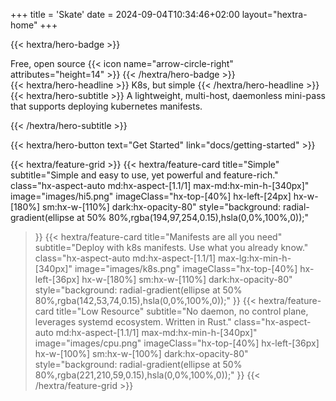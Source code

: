+++
title = 'Skate'
date = 2024-09-04T10:34:46+02:00
layout="hextra-home"
+++

{{< hextra/hero-badge >}}
  <div class="hx-w-2 hx-h-2 hx-rounded-full hx-bg-primary-400"></div>
  <span>Free, open source</span>
  {{< icon name="arrow-circle-right" attributes="height=14" >}}
{{< /hextra/hero-badge >}}

<div class="hx-mt-6 hx-mb-6">
{{< hextra/hero-headline >}}
K8s, but simple
{{< /hextra/hero-headline >}}
</div>

<div class="hx-mb-12">
{{< hextra/hero-subtitle >}}
A lightweight, multi-host, daemonless mini-pass that supports deploying kubernetes manifests.

{{< /hextra/hero-subtitle >}}
</div>

<div class="hx-mb-6">
{{< hextra/hero-button text="Get Started" link="docs/getting-started" >}}
</div>


{{< hextra/feature-grid >}}
{{< hextra/feature-card
title="Simple"
subtitle="Simple and easy to use, yet powerful and feature-rich."
class="hx-aspect-auto md:hx-aspect-[1.1/1] max-md:hx-min-h-[340px]"
image="images/hi5.png"
imageClass="hx-top-[40%] hx-left-[24px] hx-w-[180%] sm:hx-w-[110%] dark:hx-opacity-80"
style="background: radial-gradient(ellipse at 50% 80%,rgba(194,97,254,0.15),hsla(0,0%,100%,0));"
>}}
{{< hextra/feature-card
title="Manifests are all you need"
subtitle="Deploy with k8s manifests. Use what you already know."
class="hx-aspect-auto md:hx-aspect-[1.1/1] max-lg:hx-min-h-[340px]"
image="images/k8s.png"
imageClass="hx-top-[40%] hx-left-[36px] hx-w-[180%] sm:hx-w-[110%] dark:hx-opacity-80"
style="background: radial-gradient(ellipse at 50% 80%,rgba(142,53,74,0.15),hsla(0,0%,100%,0));"
>}}
{{< hextra/feature-card
title="Low Resource"
subtitle="No daemon, no control plane, leverages systemd ecosystem. Written in Rust."
class="hx-aspect-auto md:hx-aspect-[1.1/1] max-md:hx-min-h-[340px]"
image="images/cpu.png"
imageClass="hx-top-[40%] hx-left-[36px] hx-w-[100%] sm:hx-w-[100%] dark:hx-opacity-80"
style="background: radial-gradient(ellipse at 50% 80%,rgba(221,210,59,0.15),hsla(0,0%,100%,0));"
>}}
{{< /hextra/feature-grid >}}